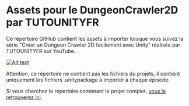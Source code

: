 # Assets pour le DungeonCrawler2D par TUTOUNITYFR
Ce répertoire GitHub contient les assets à importer lorsque vous suivez la série "Créer un Dungeon Crawler 2D facilement avec Unity" réalisée par TUTOUNITYFR sur YouTube.

[![Alt text](https://www.tutounity.fr/upload/serie-dungeoncrawler/ep1.jpg)](https://www.youtube.com/playlist?list=PLUWxWDlz8PYLZ5QPt4RAsZWenY-39TwV7)

Attention, ce répertoire ne contient pas les fichiers du projets, il contient uniquement les fichiers .unitypackage à importer à chaque épisode.

Si vous cherchez le répertoire contenant le projet complet, [vous le retrouverez ici](https://github.com/TUTOUNITYFR/DungeonCrawler2D/).
